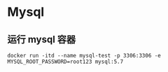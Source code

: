 # Mysql

## 运行 mysql 容器

```shell
docker run -itd --name mysql-test -p 3306:3306 -e MYSQL_ROOT_PASSWORD=root123 mysql:5.7
```